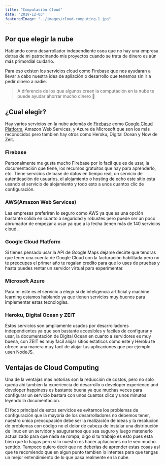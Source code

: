 ```yaml
---
title: "Computación Cloud"
date: "2019-12-03"
featuredImage: "../images/cloud-computing-1.jpg"
---
```


## Por que elegir la nube

Hablando como desarrollador independiente osea que no hay una empresa detras de mi patrocinando mis proyectos cuando se trata de dinero es aún más primordial cuidarlo.

Para eso existen los servicios cloud como <a target="_blank" href="https://firebase.com">Firebase</a> que nos ayudaran a llevar a cabo nuestra idea de apliación o desarrollo que tenemos sin ir a pedir dinero a nadie.

> A diferencia de los que algunos creen la computación en la nube te puede ayudar ahorrar mucho dinero 🤑

## ¿Cual elegir?

Hay varios servicios en la nube además de <a target="_blank" href="https://firebase.com">Firebase</a> como <a target="_blank" href="https://cloud.google.com/">Google Cloud Platform</a>, Amazon Web Services, y Azure de Microsoft que son los más reconocidos pero tambien hay otros como Heroku, Digital Ocean y Now de Zeit.

### Firebase

Personalmente me gusta mucho Firebase por lo facil que es de usar, la documentación que tiene, los recursos gratuitos que hay para aprenderlo, etc. Tiene servicios de base de datos en tiempo real, un servicio de autenticación de usuarios, el alojamiento o hosting de echo este sitio esta usando el servicio de alojamiento y todo esto a unos cuantos clic de configuración.

### AWS(Amazon Web Services)

Las empresas preferiran lo seguro como AWS ya que es una opción bastante solida en cuanto a seguridad y robustes pero puede ser un poco abrumador de empezar a usar ya que a la fecha tienen más de 140 servicios cloud.

### Google Cloud Platform

Si tienes pensado usar la API de Google Maps dejame decirte que tendras que tener una cuenta de Google Cloud con la facturación habilitada pero no te preocupes el primer año te regalan credito para que lo uses de pruebas y hasta puedes rentar un servidor virtual para experimentar.

### Microsoft Azure

Para mi este es el servicio a elegir si de inteligencia artificial y machine learning estamos hablando ya que tienen servicios muy buenos para implementar estas tecnologias.

### Heroku, Digital Ocean y ZEIT

Estos servicios son ampliamente usados por desarrolladores independientes ya que son bastante accesibles y faciles de configurar y usar, la documentación de Digital Ocean en cuanto a servidores es muy buena, con ZEIT es muy facil alojar sitios estaticos como este y Heroku te ofrece una manera muy facil de alojar tus aplicaciones que por ejemplo usen NodeJS.

## Ventajas de Cloud Computing

Una de la ventajas mas notorias son la reducción de costos, pero no solo queda ahí tambien la experiencia de desarrollo o developer experience and developer happiness es bastante buena ya que muchas veces para configurar un servicio bastara con unos cuantos clics y unos minutos leyendo la documentación.

El foco principal de estos servicios es evitarnos los problemas de configuración que la mayoria de los desarrolladores no debemos tener, nuestro unica preocupación debe ser la realización de ideas y la resolucion de problemas con código no el dolor de cabeza de instalar una distribución de linux en un servidor y asugurarnos que sea suguro y luego matenerlo actualizado para que nada se rompa, digo si tu trabajo es esto pues esta bien que lo hagas pero si lo nuestro es hacer apliaciones no le veo mucho sentido. Tampoco quiero decir que no deberias de aprender estas cosas así que te recomiendo que en algun punto tambien lo intentes para que tengas un mejor entendimiento de lo que pasa realmente en la nube.
